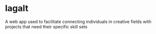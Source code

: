 # lagalt

A web app used to facilitate connecting individuals in creative fields with projects that need their specific skill sets
